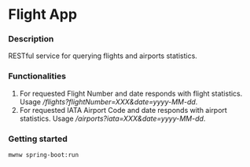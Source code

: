 # Flight App

### Description

RESTful service for querying flights and airports statistics.

### Functionalities

1. For requested Flight Number and date responds with flight statistics. Usage <i>/flights?flightNumber=XXX&date=yyyy-MM-dd</i>.
2. For requested IATA Airport Code and date responds with airport statistics. Usage <i>/airports?iata=XXX&date=yyyy-MM-dd</i>.

### Getting started

```
mwnw spring-boot:run
```

